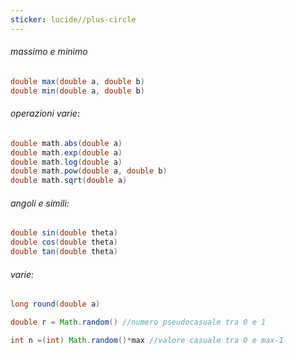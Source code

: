 ```yaml
---
sticker: lucide//plus-circle
---
```

###### massimo e minimo
```java
double max(double a, double b)
double min(double a, double b)
```
###### operazioni varie:
```java
double math.abs(double a)
double math.exp(double a)
double math.log(double a)
double math.pow(double a, double b)
double math.sqrt(double a)
```
###### angoli e simili:
```java
double sin(double theta)
double cos(double theta)
double tan(double theta)
```
###### varie:
```java
long round(double a)

double r = Math.random() //numero pseudocasuale tra 0 e 1
```

```java
int n =(int) Math.random()*max //valore casuale tra 0 e max-1
```


